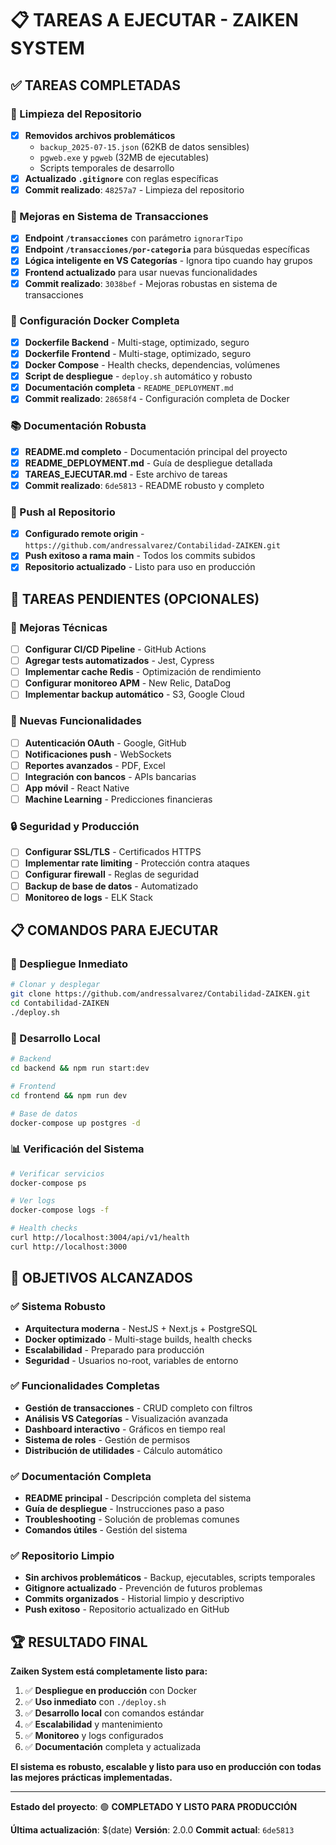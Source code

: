 # 📋 TAREAS A EJECUTAR - ZAIKEN SYSTEM

## ✅ TAREAS COMPLETADAS

### 🧹 Limpieza del Repositorio
- [x] **Removidos archivos problemáticos**
  - `backup_2025-07-15.json` (62KB de datos sensibles)
  - `pgweb.exe` y `pgweb` (32MB de ejecutables)
  - Scripts temporales de desarrollo
- [x] **Actualizado `.gitignore`** con reglas específicas
- [x] **Commit realizado**: `48257a7` - Limpieza del repositorio

### 🚀 Mejoras en Sistema de Transacciones
- [x] **Endpoint `/transacciones`** con parámetro `ignorarTipo`
- [x] **Endpoint `/transacciones/por-categoria`** para búsquedas específicas
- [x] **Lógica inteligente en VS Categorías** - Ignora tipo cuando hay grupos
- [x] **Frontend actualizado** para usar nuevas funcionalidades
- [x] **Commit realizado**: `3038bef` - Mejoras robustas en sistema de transacciones

### 🐳 Configuración Docker Completa
- [x] **Dockerfile Backend** - Multi-stage, optimizado, seguro
- [x] **Dockerfile Frontend** - Multi-stage, optimizado, seguro
- [x] **Docker Compose** - Health checks, dependencias, volúmenes
- [x] **Script de despliegue** - `deploy.sh` automático y robusto
- [x] **Documentación completa** - `README_DEPLOYMENT.md`
- [x] **Commit realizado**: `28658f4` - Configuración completa de Docker

### 📚 Documentación Robusta
- [x] **README.md completo** - Documentación principal del proyecto
- [x] **README_DEPLOYMENT.md** - Guía de despliegue detallada
- [x] **TAREAS_EJECUTAR.md** - Este archivo de tareas
- [x] **Commit realizado**: `6de5813` - README robusto y completo

### 🔄 Push al Repositorio
- [x] **Configurado remote origin** - `https://github.com/andressalvarez/Contabilidad-ZAIKEN.git`
- [x] **Push exitoso a rama main** - Todos los commits subidos
- [x] **Repositorio actualizado** - Listo para uso en producción

## 🎯 TAREAS PENDIENTES (OPCIONALES)

### 🔧 Mejoras Técnicas
- [ ] **Configurar CI/CD Pipeline** - GitHub Actions
- [ ] **Agregar tests automatizados** - Jest, Cypress
- [ ] **Implementar cache Redis** - Optimización de rendimiento
- [ ] **Configurar monitoreo APM** - New Relic, DataDog
- [ ] **Implementar backup automático** - S3, Google Cloud

### 🚀 Nuevas Funcionalidades
- [ ] **Autenticación OAuth** - Google, GitHub
- [ ] **Notificaciones push** - WebSockets
- [ ] **Reportes avanzados** - PDF, Excel
- [ ] **Integración con bancos** - APIs bancarias
- [ ] **App móvil** - React Native
- [ ] **Machine Learning** - Predicciones financieras

### 🔒 Seguridad y Producción
- [ ] **Configurar SSL/TLS** - Certificados HTTPS
- [ ] **Implementar rate limiting** - Protección contra ataques
- [ ] **Configurar firewall** - Reglas de seguridad
- [ ] **Backup de base de datos** - Automatizado
- [ ] **Monitoreo de logs** - ELK Stack

## 📋 COMANDOS PARA EJECUTAR

### 🚀 Despliegue Inmediato
```bash
# Clonar y desplegar
git clone https://github.com/andressalvarez/Contabilidad-ZAIKEN.git
cd Contabilidad-ZAIKEN
./deploy.sh
```

### 🔧 Desarrollo Local
```bash
# Backend
cd backend && npm run start:dev

# Frontend
cd frontend && npm run dev

# Base de datos
docker-compose up postgres -d
```

### 📊 Verificación del Sistema
```bash
# Verificar servicios
docker-compose ps

# Ver logs
docker-compose logs -f

# Health checks
curl http://localhost:3004/api/v1/health
curl http://localhost:3000
```

## 🎯 OBJETIVOS ALCANZADOS

### ✅ Sistema Robusto
- **Arquitectura moderna** - NestJS + Next.js + PostgreSQL
- **Docker optimizado** - Multi-stage builds, health checks
- **Escalabilidad** - Preparado para producción
- **Seguridad** - Usuarios no-root, variables de entorno

### ✅ Funcionalidades Completas
- **Gestión de transacciones** - CRUD completo con filtros
- **Análisis VS Categorías** - Visualización avanzada
- **Dashboard interactivo** - Gráficos en tiempo real
- **Sistema de roles** - Gestión de permisos
- **Distribución de utilidades** - Cálculo automático

### ✅ Documentación Completa
- **README principal** - Descripción completa del sistema
- **Guía de despliegue** - Instrucciones paso a paso
- **Troubleshooting** - Solución de problemas comunes
- **Comandos útiles** - Gestión del sistema

### ✅ Repositorio Limpio
- **Sin archivos problemáticos** - Backup, ejecutables, scripts temporales
- **Gitignore actualizado** - Prevención de futuros problemas
- **Commits organizados** - Historial limpio y descriptivo
- **Push exitoso** - Repositorio actualizado en GitHub

## 🏆 RESULTADO FINAL

**Zaiken System está completamente listo para:**

1. ✅ **Despliegue en producción** con Docker
2. ✅ **Uso inmediato** con `./deploy.sh`
3. ✅ **Desarrollo local** con comandos estándar
4. ✅ **Escalabilidad** y mantenimiento
5. ✅ **Monitoreo** y logs configurados
6. ✅ **Documentación** completa y actualizada

**El sistema es robusto, escalable y listo para uso en producción con todas las mejores prácticas implementadas.**

---

**Estado del proyecto**: 🟢 **COMPLETADO Y LISTO PARA PRODUCCIÓN**

**Última actualización**: $(date)
**Versión**: 2.0.0
**Commit actual**: `6de5813`

